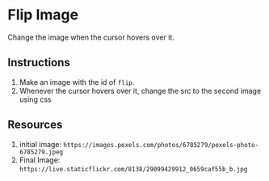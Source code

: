 # Flip Image

Change the image when the cursor hovers over it.

## Instructions

1. Make an image with the id of `flip`.
2. Whenever the cursor hovers over it, change the src to the second image using css

## Resources
1. initial image: `https://images.pexels.com/photos/6785279/pexels-photo-6785279.jpeg`
2. Final Image: `https://live.staticflickr.com/8138/29099429912_0659caf55b_b.jpg`
